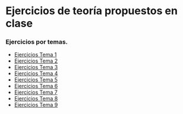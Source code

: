 Ejercicios de teoría propuestos en clase
========================================

### Ejercicios por temas.
* [Ejercicios Tema 1](Tema1/README.md)
* [Ejercicios Tema 2](Tema2/README.md)
* [Ejercicios Tema 3](Tema3/README.md)
* [Ejercicios Tema 4](Tema4/README.md)
* [Ejercicios Tema 5](Tema5/README.md)
* [Ejercicios Tema 6](Tema6/README.md)
* [Ejercicios Tema 7](Tema7/README.md)
* [Ejercicios Tema 8](Tema8/README.md)
* [Ejercicios Tema 9](Tema9/README.md)